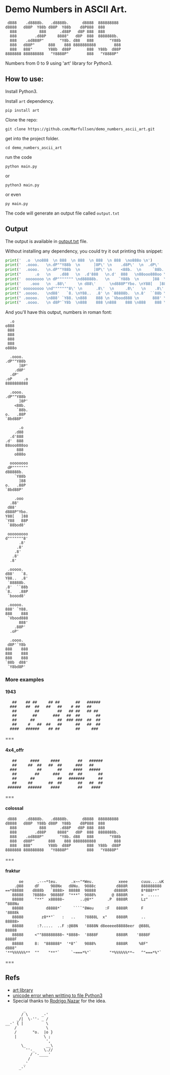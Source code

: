 # Demo Numbers in ASCII Art.

```
 d888    .d8888b.   .d8888b.      d8888  888888888 
d8888   d88P  Y88b d88P  Y88b    d8P888  888       
  888          888      .d88P   d8P 888  888       
  888        .d88P     8888"   d8P  888  8888888b. 
  888    .od888P"       "Y8b. d88   888       "Y88b
  888   d88P"      888    888 8888888888        888
  888   888"       Y88b  d88P       888  Y88b  d88P
8888888 888888888   "Y8888P"        888   "Y8888P" 
```

Numbers from 0 to 9 using 'art' library for Python3.

## How to use:

Install Python3.

Install `art` dependency.

```
pip install art
```

Clone the repo:

```
git clone https://github.com/Marfullsen/demo_numbers_ascii_art.git
```

get into the project folder.

```
cd demo_numbers_ascii_art
```

run the code

```
python main.py
```

or 

```
python3 main.py
```

or even 

```
py main.py
```

The code will generate an output file called `output.txt`

## Output

The output is available in [output.txt](./output.txt) file.

Without installing any dependency, you could try it out printing this snippet:

```python
print('  .o  \no888  \n 888  \n 888  \n 888  \n 888  \no888o \n')
print('  .oooo.   \n.dP""Y88b  \n      ]8P\' \n    .d8P\'  \n  .dP\'     \n.oP     .o \n8888888888 \n')
print('  .oooo.   \n.dP""Y88b  \n      ]8P\' \n    <88b.  \n     `88b. \no.   .88P  \n`8bd88P\'   \n')
print("      .o   \n    .d88   \n  .d'888   \n.d'  888   \n88ooo888oo \n     888   \n    o888o  \n")
print('  oooooooo \n dP""""""" \nd88888b.   \n    `Y88b  \n      ]88  \no.   .88P  \n`8bd88P\'   \n')
print('    .ooo   \n  .88\'     \n d88\'      \nd888P"Ybo. \nY88[   ]88 \n`Y88   88P \n `88bod8\'  \n')
print(' ooooooooo \nd"""""""8\' \n      .8\'  \n     .8\'   \n    .8\'    \n   .8\'     \n  .8\'      \n')
print(" .ooooo.   \nd88'   `8. \nY88..  .8' \n `88888b.  \n.8'  ``88b \n`8.   .88P \n `boood8'  \n")
print(" .ooooo.   \n888' `Y88. \n888    888 \n `Vbood888 \n      888' \n    .88P'  \n  .oP'     \n")
print("  .oooo.   \n d8P'`Y8b  \n888    888 \n888    888 \n888    888 \n`88b  d88' \n `Y8bd8P'  \n")
```

And you'll have this output, numbers in roman font:

```
  .o  
o888  
 888  
 888  
 888  
 888  
o888o 

  .oooo.   
.dP""Y88b  
      ]8P' 
    .d8P'  
  .dP'     
.oP     .o 
8888888888 

  .oooo.   
.dP""Y88b  
      ]8P' 
    <88b.  
     `88b. 
o.   .88P  
`8bd88P'   

      .o   
    .d88   
  .d'888   
.d'  888   
88ooo888oo 
     888   
    o888o  

  oooooooo 
 dP""""""" 
d88888b.   
    `Y88b  
      ]88  
o.   .88P  
`8bd88P'   

    .ooo   
  .88'     
 d88'      
d888P"Ybo. 
Y88[   ]88 
`Y88   88P 
 `88bod8'  

 ooooooooo 
d"""""""8' 
      .8'  
     .8'   
    .8'    
   .8'     
  .8'      

 .ooooo.   
d88'   `8. 
Y88..  .8' 
 `88888b.  
.8'  ``88b 
`8.   .88P 
 `boood8'  

 .ooooo.   
888' `Y88. 
888    888 
 `Vbood888 
      888' 
    .88P'  
  .oP'     

  .oooo.   
 d8P'`Y8b  
888    888 
888    888 
888    888 
`88b  d88' 
 `Y8bd8P'
```

### More examples


#### 1943

```
   ##    ## ##     ## ##       ##   ###### 
  ###    ##  ##   ##   ##    # ##   ##     
   ##        ##        ##   ## ##   ## ##  
   ##       ##       ###   ##  ##       ## 
   ##      ##          ##  ### ###  ##  ## 
   ##     #   ##  ##   ##      ##   ##  ## 
  ####   ######    ## ##       ##     ###  
```

===

#### 4x4_offr

```
   ##      ####     ####        ##   ###### 
   ##     ##  ##   ##  ##      ###   ##     
  ###         ##       ##     ####   #####  
   ##        ##      ###    ##  ##       ## 
   ##      ##          ##   #######      ## 
   ##     ##       ##  ##       ##   ##  ## 
 ######   ######    ####        ##    ####  
```

===

#### colossal

```
 d888    .d8888b.   .d8888b.      d8888  888888888 
d8888   d88P  Y88b d88P  Y88b    d8P888  888       
  888          888      .d88P   d8P 888  888       
  888        .d88P     8888"   d8P  888  8888888b. 
  888    .od888P"       "Y8b. d88   888       "Y88b
  888   d88P"      888    888 8888888888        888
  888   888"       Y88b  d88P       888  Y88b  d88P
8888888 888888888   "Y8888P"        888   "Y8888P" 
```

===

#### fraktur

```
      oe      .--~*teu.      .x~~"*Weu.           xeee      cuuu....uK   
    .@88     dF     988Nx   d8Nu.  9888c         d888R      888888888    
==*88888    d888b   `8888>  88888  98888        d8888R      8*888**"     
   88888    ?8888>  98888F  "***"  9888%       @ 8888R      >  .....     
   88888     "**"  x88888~       ..@8*"      .P  8888R      Lz"  ^888Nu  
   88888          d8888*`     ````"8Weu     :F   8888R      F     '8888k 
   88888        z8**"`   :   ..    ?8888L  x"    8888R      ..     88888>
   88888      :?.....  ..F :@88N   '8888N d8eeeee88888eer  @888L   88888 
   88888     <""888888888~ *8888~  '8888F        8888R    '8888F   8888F 
   88888     8:  "888888*  '*8"`   9888%         8888R     %8F"   d888"  
'**%%%%%%**  ""    "**"`     `~===*%"`        "*%%%%%%**~   ^"===*%"`    
```

===

## Refs

- [art library](https://pypi.org/project/art/)
- [unicode error when writting to file Python3](https://stackoverflow.com/questions/27092833/unicodeencodeerror-charmap-codec-cant-encode-characters)
- Special thanks to [Rodrigo Nazar](https://github.com/RodrigoNazar) for the idea.

```
        _
       / \      _-'
     _/|  \-''- _ /
__-' { |          \
    /             \
    /       "o.  |o }
    |            \ ;
                  ',
       \_         __\
         ''-_    \.//
           / '-____'
          /
        _'
      _-'
```